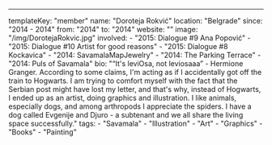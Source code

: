 ---
  templateKey: "member"
  name: "Doroteja Rokvić"
  location: "Belgrade"
  since: "2014 - 2014"
  from: "2014"
  to: "2014"
  website: ""
  image: "/img/DorotejaRokvic.jpg"
  involved: 
    - "2015: Dialogue #9 Ana Popović"
    - "2015: Dialogue #10 Artist for good reasons"
    - "2015: Dialogue #8 Kockavica"
    - "2014: SavamalaMapJewelry"
    - "2014: The Parking Terrace"
    - "2014: Puls of Savamala"
  bio: "“It's leviOsa, not leviosaaa” - Hermione Granger. According to some claims, I'm acting as if I accidentally got off the train to Hogwarts. I am trying to comfort myself with the fact that the Serbian post might have lost my letter, and that's why, instead of Hogwarts, I ended up as an artist, doing graphics and illustration. I like animals, especially dogs, and among arthropods I appreciate the spiders. I have a dog called Evgenije and Djuro - a subtenant and we all share the living space successfully."
  tags: 
    - "Savamala"
    - "Illustration"
    - "Art"
    - "Graphics"
    - "Books"
    - "Painting"
